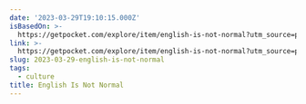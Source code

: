 ```yaml
---
date: '2023-03-29T19:10:15.000Z'
isBasedOn: >-
  https://getpocket.com/explore/item/english-is-not-normal?utm_source=pocket-newtab
link: >-
  https://getpocket.com/explore/item/english-is-not-normal?utm_source=pocket-newtab
slug: 2023-03-29-english-is-not-normal
tags:
  - culture
title: English Is Not Normal
---
```


